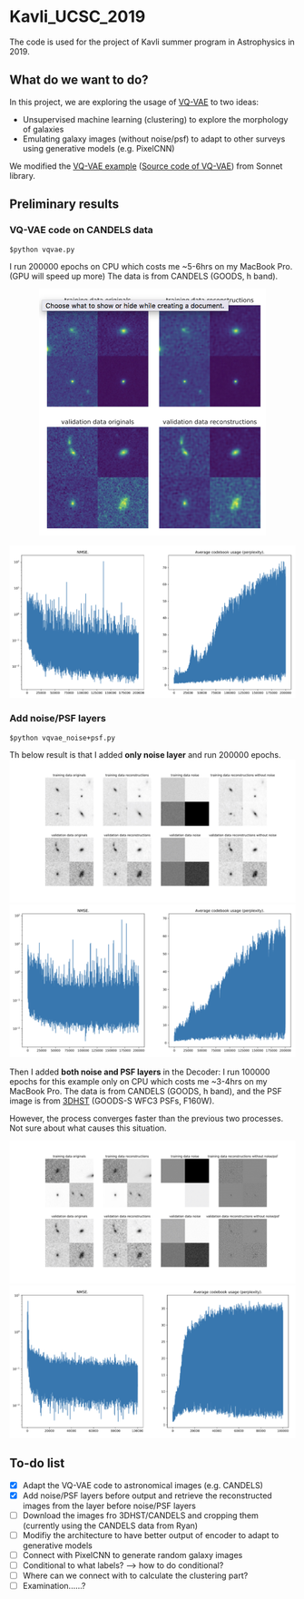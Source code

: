 # Kavli_UCSC_2019
 The code is used for the project of Kavli summer program in Astrophysics in 2019. 

## What do we want to do?
 In this project, we are exploring the usage of [VQ-VAE](https://arxiv.org/pdf/1906.00446.pdf) to two ideas:
 - Unsupervised machine learning (clustering) to explore the morphology of galaxies
 - Emulating galaxy images (without noise/psf) to adapt to other surveys using generative models (e.g. PixelCNN)
 
 We modified the [VQ-VAE example](https://github.com/deepmind/sonnet/blob/master/sonnet/examples/vqvae_example.ipynb) ([Source code of VQ-VAE](https://github.com/deepmind/sonnet/blob/master/sonnet/python/modules/nets/vqvae.py)) from Sonnet library.
 
## Preliminary results
### VQ-VAE code on CANDELS data
 ```
 $python vqvae.py
 ```
  I run 200000 epochs on CPU which costs me ~5-6hrs on my MacBook Pro. (GPU will speed up more)
  The data is from CANDELS (GOODS, h band).
  
  <p align="center">
  <img src="https://github.com/tycheng-sunny/Project_Kavli_UCSC_2019/blob/master/result_plots/reconstruction_200000.png" width=400>
  </p>
  
  ![](https://github.com/tycheng-sunny/Project_Kavli_UCSC_2019/blob/master/result_plots/loss_200000.png)
  
### Add noise/PSF layers
  ```
  $python vqvae_noise+psf.py
  ```
  Th below result is that I added **only noise layer** and run 200000 epochs.
  ![](https://github.com/tycheng-sunny/Project_Kavli_UCSC_2019/blob/master/result_plots/reconstruction_noise_200000.jpg)
  ![](https://github.com/tycheng-sunny/Project_Kavli_UCSC_2019/blob/master/result_plots/loss_noise200000.png)
  
  Then I added **both noise and PSF layers** in the Decoder:
  I run 100000 epochs for this example only on CPU which costs me ~3-4hrs on my MacBook Pro.
  The data is from CANDELS (GOODS, h band), and the PSF image is from [3DHST](https://3dhst.research.yale.edu/Data.php) (GOODS-S WFC3 PSFs, F160W).
  
  However, the process converges faster than the previous two processes. Not sure about what causes this situation.
  
  ![](https://github.com/tycheng-sunny/Project_Kavli_UCSC_2019/blob/master/result_plots/reconstruction_noise+psf_100000.jpg)
  ![](https://github.com/tycheng-sunny/Project_Kavli_UCSC_2019/blob/master/result_plots/loss_noise+psf_100000.png)
  
 
## To-do list
 - [x] Adapt the VQ-VAE code to astronomical images (e.g. CANDELS)
 - [x] Add noise/PSF layers before output and retrieve the reconstructed images from the layer before noise/PSF layers
 - [ ] Download the images fro 3DHST/CANDELS and cropping them (currently using the CANDELS data from Ryan)
 - [ ] Modifiy the architecture to have better output of encoder to adapt to generative models
 - [ ] Connect with PixelCNN to generate random galaxy images
 - [ ] Conditional to what labels? --> how to do conditional?
 - [ ] Where can we connect with to calculate the clustering part?
 - [ ] Examination......?
